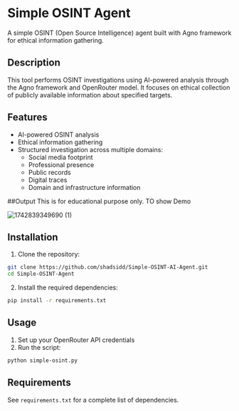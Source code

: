 # Simple OSINT Agent

A simple OSINT (Open Source Intelligence) agent built with Agno framework for ethical information gathering.

## Description

This tool performs OSINT investigations using AI-powered analysis through the Agno framework and OpenRouter model. It focuses on ethical collection of publicly available information about specified targets.

## Features

- AI-powered OSINT analysis
- Ethical information gathering
- Structured investigation across multiple domains:
  - Social media footprint
  - Professional presence
  - Public records
  - Digital traces
  - Domain and infrastructure information

##Output
This is for educational purpose only. TO show Demo

![1742839349690 (1)](https://github.com/user-attachments/assets/fb345ab5-cded-4f79-af6d-95f2247b5519)



## Installation

1. Clone the repository:
```bash
git clone https://github.com/shadsidd/Simple-OSINT-AI-Agent.git
cd Simple-OSINT-Agent
```

2. Install the required dependencies:
```bash
pip install -r requirements.txt
```

## Usage

1. Set up your OpenRouter API credentials
2. Run the script:
```bash
python simple-osint.py
```

## Requirements

See `requirements.txt` for a complete list of dependencies.
